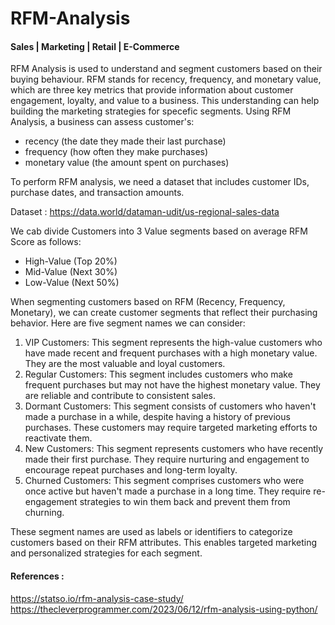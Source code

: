 # RFM-Analysis
#### Sales | Marketing | Retail | E-Commerce
RFM Analysis is used to understand and segment customers based on their buying behaviour. RFM stands for recency, frequency, and monetary value, which are three key metrics that provide information about customer engagement, loyalty, and value to a business. This understanding can help building the marketing strategies for specefic segments. 
Using RFM Analysis, a business can assess customer's:
* recency (the date they made their last purchase)
* frequency (how often they make purchases)
* monetary value (the amount spent on purchases)

To perform RFM analysis, we need a dataset that includes customer IDs, purchase dates, and transaction amounts. 

Dataset : https://data.world/dataman-udit/us-regional-sales-data


We cab divide Customers into 3 Value segments based on average RFM Score as follows:
* High-Value (Top 20%)
* Mid-Value (Next 30%)
* Low-Value (Next 50%)

  
When segmenting customers based on RFM (Recency, Frequency, Monetary), we  can create customer segments that reflect their purchasing behavior. Here are five segment names we can consider:
1. VIP Customers: This segment represents the high-value customers who have made recent and frequent purchases with a high monetary value. They are the most valuable and loyal customers.
2. Regular Customers: This segment includes customers who make frequent purchases but may not have the highest monetary value. They are reliable and contribute to consistent sales.
3. Dormant Customers: This segment consists of customers who haven't made a purchase in a while, despite having a history of previous purchases. These customers may require targeted marketing efforts to reactivate them.
4. New Customers: This segment represents customers who have recently made their first purchase. They require nurturing and engagement to encourage repeat purchases and long-term loyalty.
5. Churned Customers: This segment comprises customers who were once active but haven't made a purchase in a long time. They require re-engagement strategies to win them back and prevent them from churning.

These segment names are used as labels or identifiers to categorize customers based on their RFM attributes. This enables targeted marketing and personalized strategies for each segment. 

#### References :
https://statso.io/rfm-analysis-case-study/
https://thecleverprogrammer.com/2023/06/12/rfm-analysis-using-python/

